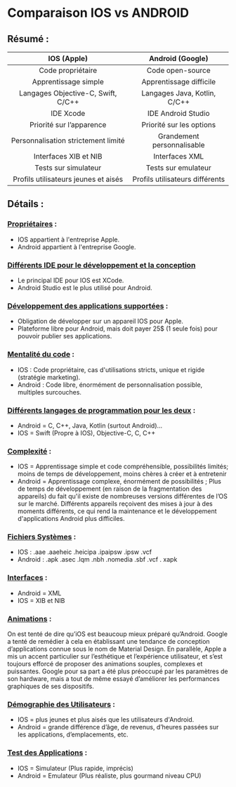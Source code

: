 # Comparaison IOS vs ANDROID

## **Résumé :**
| IOS (Apple) | Android (Google) |
|:-------------:|:------------:|
| Code propriétaire | Code open-source|
| Apprentissage simple | Apprentissage difficile |
| Langages Objective-C, Swift, C/C++ | Langages Java, Kotlin, C/C++ |
| IDE Xcode | IDE Android Studio |
| Priorité sur l’apparence | Priorité sur les options |
| Personnalisation strictement limité | Grandement personnalisable |
| Interfaces XIB et NIB | Interfaces XML |
| Tests sur simulateur | Tests sur emulateur |
| Profils utilisateurs jeunes et aisés | Profils utilisateurs différents |

## **Détails :**
### <u>Propriétaires</u> :
- IOS appartient à l'entreprise Apple.
- Android appartient à l'entreprise Google.

### <u>Différents IDE pour le développement et la conception</u>
- Le principal IDE pour IOS est XCode.
- Android Studio est le plus utilisé pour Android.

### <u>Développement des applications supportées</u> :
- Obligation de développer sur un appareil IOS pour Apple.
- Plateforme libre pour Android, mais doit payer 25$ (1 seule fois) pour pouvoir publier ses applications.
 
### <u>Mentalité du code</u> :
- IOS : Code propriétaire, cas d'utilisations stricts, unique et rigide (stratégie marketing).
- Android : Code libre,  énormément de personnalisation possible, multiples surcouches. 
 
### <u>Différents langages de programmation pour les deux</u> :
- Android = C, C++, Java, Kotlin (surtout Android)…
- IOS = Swift (Propre à IOS), Objective-C, C, C++
 
### <u>Complexité</u> : 
- IOS = Apprentissage simple et code compréhensible, possibilités limités; moins de temps de développement,  moins chères à créer et à entretenir
- Android = Apprentissage complexe, énormément de possibilités ; Plus de temps de développement (en raison de la fragmentation des appareils) du fait qu'il existe de nombreuses versions différentes de l’OS sur le marché. Différents appareils reçoivent des mises à jour à des moments différents, ce qui rend la maintenance et le développement d'applications Android plus difficiles. 

### <u>Fichiers Systèmes</u> :
- IOS : .aae .aaeheic .heicipa .ipaipsw .ipsw .vcf
- Android : .apk .asec .lqm .nbh .nomedia .sbf .vcf . xapk

### <u>Interfaces</u> :
- Android = XML
- IOS = XIB et NIB

### <u>Animations</u> :
On est tenté de dire qu’iOS est beaucoup mieux préparé qu’Android. Google a tenté de remédier à cela en établissant une tendance de conception d’applications connue sous le nom de Material Design. 
En parallèle, Apple a mis un accent particulier sur l’esthétique et l’expérience utilisateur, et s’est toujours efforcé de proposer des animations souples, complexes et puissantes. Google pour sa part a été plus préoccupé par les paramètres de son hardware, mais a tout de même essayé d’améliorer les performances graphiques de ses dispositifs.

### <u>Démographie des Utilisateurs</u> :
- IOS = plus jeunes et plus aisés que les utilisateurs d'Android.
- Android = grande différence d’âge, de revenus, d’heures passées sur les applications, d’emplacements, etc.

### <u>Test des Applications</u> :
- IOS = Simulateur (Plus rapide, imprécis)
- Android = Emulateur (Plus réaliste, plus gourmand niveau CPU)

